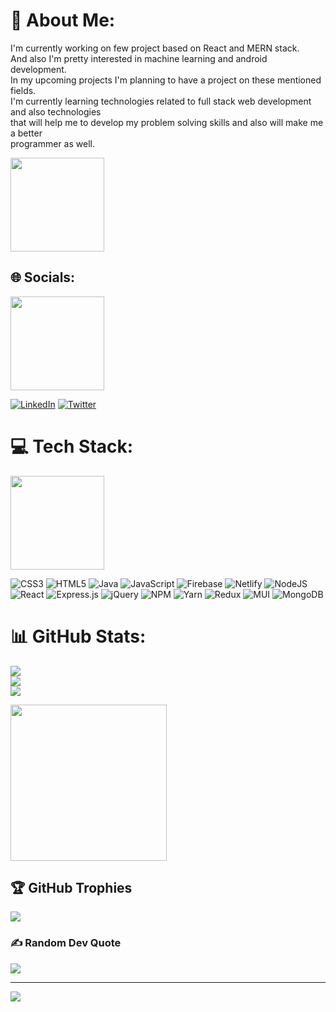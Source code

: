 # 💫 About Me:
I'm currently working on few project based on React and MERN stack.<br>And also I'm pretty interested in machine learning and android development.<br>In my upcoming projects I'm planning to have a project on these mentioned fields.<br>I'm currently learning technologies related to full stack web development and also technologies<br>that will help me to develop my problem solving skills and also will make me a better<br>programmer as well.

<img src = "https://media.giphy.com/media/paTz7UZbPfTZFRYnnB/giphy.gif" width='150' />


## 🌐 Socials:

<img src = 'https://media.giphy.com/media/uwmNTx7NaDbJnXlKbx/giphy.gif' width='150' />

[![LinkedIn](https://img.shields.io/badge/LinkedIn-%230077B5.svg?logo=linkedin&logoColor=white)](https://linkedin.com/in/https://www.linkedin.com/in/sanchari-gangopadhyay-3a8b97211/) [![Twitter](https://img.shields.io/badge/Twitter-%231DA1F2.svg?logo=Twitter&logoColor=white)](https://twitter.com/@Ganguly25San) 

# 💻 Tech Stack:

<img src = 'https://media.giphy.com/media/eNAsjO55tPbgaor7ma/giphy.gif' width='150' />

![CSS3](https://img.shields.io/badge/css3-%231572B6.svg?style=for-the-badge&logo=css3&logoColor=white) ![HTML5](https://img.shields.io/badge/html5-%23E34F26.svg?style=for-the-badge&logo=html5&logoColor=white) ![Java](https://img.shields.io/badge/java-%23ED8B00.svg?style=for-the-badge&logo=java&logoColor=white) ![JavaScript](https://img.shields.io/badge/javascript-%23323330.svg?style=for-the-badge&logo=javascript&logoColor=%23F7DF1E) ![Firebase](https://img.shields.io/badge/firebase-%23039BE5.svg?style=for-the-badge&logo=firebase) ![Netlify](https://img.shields.io/badge/netlify-%23000000.svg?style=for-the-badge&logo=netlify&logoColor=#00C7B7) ![NodeJS](https://img.shields.io/badge/node.js-6DA55F?style=for-the-badge&logo=node.js&logoColor=white) ![React](https://img.shields.io/badge/react-%2320232a.svg?style=for-the-badge&logo=react&logoColor=%2361DAFB) ![Express.js](https://img.shields.io/badge/express.js-%23404d59.svg?style=for-the-badge&logo=express&logoColor=%2361DAFB) ![jQuery](https://img.shields.io/badge/jquery-%230769AD.svg?style=for-the-badge&logo=jquery&logoColor=white) ![NPM](https://img.shields.io/badge/NPM-%23000000.svg?style=for-the-badge&logo=npm&logoColor=white) ![Yarn](https://img.shields.io/badge/yarn-%232C8EBB.svg?style=for-the-badge&logo=yarn&logoColor=white) ![Redux](https://img.shields.io/badge/redux-%23593d88.svg?style=for-the-badge&logo=redux&logoColor=white) ![MUI](https://img.shields.io/badge/MUI-%230081CB.svg?style=for-the-badge&logo=material-ui&logoColor=white) ![MongoDB](https://img.shields.io/badge/MongoDB-%234ea94b.svg?style=for-the-badge&logo=mongodb&logoColor=white)
# 📊 GitHub Stats:
![](https://github-readme-stats.vercel.app/api?username=San-53&theme=dark&hide_border=false&include_all_commits=true&count_private=true)<br/>
![](https://github-readme-streak-stats.herokuapp.com/?user=San-53&theme=dark&hide_border=false)<br/>
![](https://github-readme-stats.vercel.app/api/top-langs/?username=San-53&theme=dark&hide_border=false&include_all_commits=true&count_private=true&layout=compact)

<img src = 'https://media.giphy.com/media/fEj8oLjc7gwe78PoNL/giphy.gif' width= '250' />

## 🏆 GitHub Trophies
![](https://github-profile-trophy.vercel.app/?username=San-53&theme=radical&no-frame=false&no-bg=false&margin-w=4)

### ✍️ Random Dev Quote
![](https://quotes-github-readme.vercel.app/api?type=horizontal&theme=dark)

---
[![](https://visitcount.itsvg.in/api?id=San-53&icon=0&color=0)](https://visitcount.itsvg.in)

<!-- Proudly created with GPRM ( https://gprm.itsvg.in ) -->
